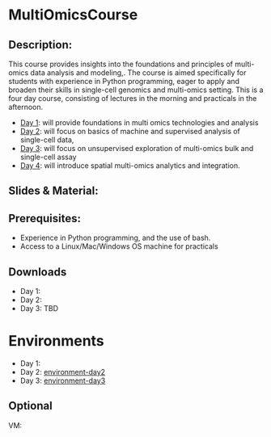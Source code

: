 # MultiOmicsCourse

## Description:
This course provides insights into the foundations and principles of multi-omics data analysis and modeling,. The course is aimed specifically for students with experience in Python programming, eager to apply and broaden their skills in single-cell genomics and multi-omics  setting. This is a four day course, consisting of lectures in the morning and practicals in the afternoon.

- [Day 1](day1/):  will provide foundations in multi omics technologies and analysis
- [Day 2](day2/):  will focus on basics of machine and supervised analysis of single-cell data,
- [Day 3](day3/):  will focus on unsupervised exploration of multi-omics bulk and single-cell assay
- [Day 4](day4/):  will introduce spatial multi-omics analytics and integration.



## Slides & Material:


## Prerequisites:

* Experience in Python programming, and the use of bash.
* Access to a Linux/Mac/Windows OS machine for practicals

## Downloads
* Day 1:
* Day 2:
* Day 3: TBD

# Environments
* Day 1:
* Day 2: [environment-day2](environments/day2.yml)
* Day 3: [environment-day3](environments/day3.yml)

## Optional
VM:

